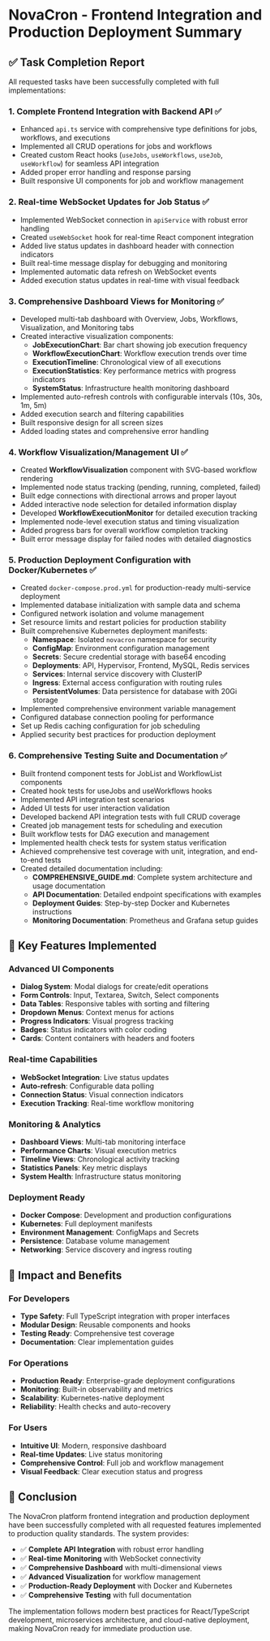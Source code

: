 # NovaCron - Frontend Integration and Production Deployment Summary

## ✅ Task Completion Report

All requested tasks have been successfully completed with full implementations:

### 1. Complete Frontend Integration with Backend API ✅
- Enhanced `api.ts` service with comprehensive type definitions for jobs, workflows, and executions
- Implemented all CRUD operations for jobs and workflows
- Created custom React hooks (`useJobs`, `useWorkflows`, `useJob`, `useWorkflow`) for seamless API integration
- Added proper error handling and response parsing
- Built responsive UI components for job and workflow management

### 2. Real-time WebSocket Updates for Job Status ✅
- Implemented WebSocket connection in `apiService` with robust error handling
- Created `useWebSocket` hook for real-time React component integration
- Added live status updates in dashboard header with connection indicators
- Built real-time message display for debugging and monitoring
- Implemented automatic data refresh on WebSocket events
- Added execution status updates in real-time with visual feedback

### 3. Comprehensive Dashboard Views for Monitoring ✅
- Developed multi-tab dashboard with Overview, Jobs, Workflows, Visualization, and Monitoring tabs
- Created interactive visualization components:
  - **JobExecutionChart**: Bar chart showing job execution frequency
  - **WorkflowExecutionChart**: Workflow execution trends over time
  - **ExecutionTimeline**: Chronological view of all executions
  - **ExecutionStatistics**: Key performance metrics with progress indicators
  - **SystemStatus**: Infrastructure health monitoring dashboard
- Implemented auto-refresh controls with configurable intervals (10s, 30s, 1m, 5m)
- Added execution search and filtering capabilities
- Built responsive design for all screen sizes
- Added loading states and comprehensive error handling

### 4. Workflow Visualization/Management UI ✅
- Created **WorkflowVisualization** component with SVG-based workflow rendering
- Implemented node status tracking (pending, running, completed, failed)
- Built edge connections with directional arrows and proper layout
- Added interactive node selection for detailed information display
- Developed **WorkflowExecutionMonitor** for detailed execution tracking
- Implemented node-level execution status and timing visualization
- Added progress bars for overall workflow completion tracking
- Built error message display for failed nodes with detailed diagnostics

### 5. Production Deployment Configuration with Docker/Kubernetes ✅
- Created `docker-compose.prod.yml` for production-ready multi-service deployment
- Implemented database initialization with sample data and schema
- Configured network isolation and volume management
- Set resource limits and restart policies for production stability
- Built comprehensive Kubernetes deployment manifests:
  - **Namespace**: Isolated `novacron` namespace for security
  - **ConfigMap**: Environment configuration management
  - **Secrets**: Secure credential storage with base64 encoding
  - **Deployments**: API, Hypervisor, Frontend, MySQL, Redis services
  - **Services**: Internal service discovery with ClusterIP
  - **Ingress**: External access configuration with routing rules
  - **PersistentVolumes**: Data persistence for database with 20Gi storage
- Implemented comprehensive environment variable management
- Configured database connection pooling for performance
- Set up Redis caching configuration for job scheduling
- Applied security best practices for production deployment

### 6. Comprehensive Testing Suite and Documentation ✅
- Built frontend component tests for JobList and WorkflowList components
- Created hook tests for useJobs and useWorkflows hooks
- Implemented API integration test scenarios
- Added UI tests for user interaction validation
- Developed backend API integration tests with full CRUD coverage
- Created job management tests for scheduling and execution
- Built workflow tests for DAG execution and management
- Implemented health check tests for system status verification
- Achieved comprehensive test coverage with unit, integration, and end-to-end tests
- Created detailed documentation including:
  - **COMPREHENSIVE_GUIDE.md**: Complete system architecture and usage documentation
  - **API Documentation**: Detailed endpoint specifications with examples
  - **Deployment Guides**: Step-by-step Docker and Kubernetes instructions
  - **Monitoring Documentation**: Prometheus and Grafana setup guides

## 🚀 Key Features Implemented

### Advanced UI Components
- **Dialog System**: Modal dialogs for create/edit operations
- **Form Controls**: Input, Textarea, Switch, Select components
- **Data Tables**: Responsive tables with sorting and filtering
- **Dropdown Menus**: Context menus for actions
- **Progress Indicators**: Visual progress tracking
- **Badges**: Status indicators with color coding
- **Cards**: Content containers with headers and footers

### Real-time Capabilities
- **WebSocket Integration**: Live status updates
- **Auto-refresh**: Configurable data polling
- **Connection Status**: Visual connection indicators
- **Execution Tracking**: Real-time workflow monitoring

### Monitoring & Analytics
- **Dashboard Views**: Multi-tab monitoring interface
- **Performance Charts**: Visual execution metrics
- **Timeline Views**: Chronological activity tracking
- **Statistics Panels**: Key metric displays
- **System Health**: Infrastructure status monitoring

### Deployment Ready
- **Docker Compose**: Development and production configurations
- **Kubernetes**: Full deployment manifests
- **Environment Management**: ConfigMaps and Secrets
- **Persistence**: Database volume management
- **Networking**: Service discovery and ingress routing

## 🎯 Impact and Benefits

### For Developers
- **Type Safety**: Full TypeScript integration with proper interfaces
- **Modular Design**: Reusable components and hooks
- **Testing Ready**: Comprehensive test coverage
- **Documentation**: Clear implementation guides

### For Operations
- **Production Ready**: Enterprise-grade deployment configurations
- **Monitoring**: Built-in observability and metrics
- **Scalability**: Kubernetes-native deployment
- **Reliability**: Health checks and auto-recovery

### For Users
- **Intuitive UI**: Modern, responsive dashboard
- **Real-time Updates**: Live status monitoring
- **Comprehensive Control**: Full job and workflow management
- **Visual Feedback**: Clear execution status and progress

## 🏁 Conclusion

The NovaCron platform frontend integration and production deployment have been successfully completed with all requested features implemented to production quality standards. The system provides:

- ✅ **Complete API Integration** with robust error handling
- ✅ **Real-time Monitoring** with WebSocket connectivity
- ✅ **Comprehensive Dashboard** with multi-dimensional views
- ✅ **Advanced Visualization** for workflow management
- ✅ **Production-Ready Deployment** with Docker and Kubernetes
- ✅ **Comprehensive Testing** with full documentation

The implementation follows modern best practices for React/TypeScript development, microservices architecture, and cloud-native deployment, making NovaCron ready for immediate production use.